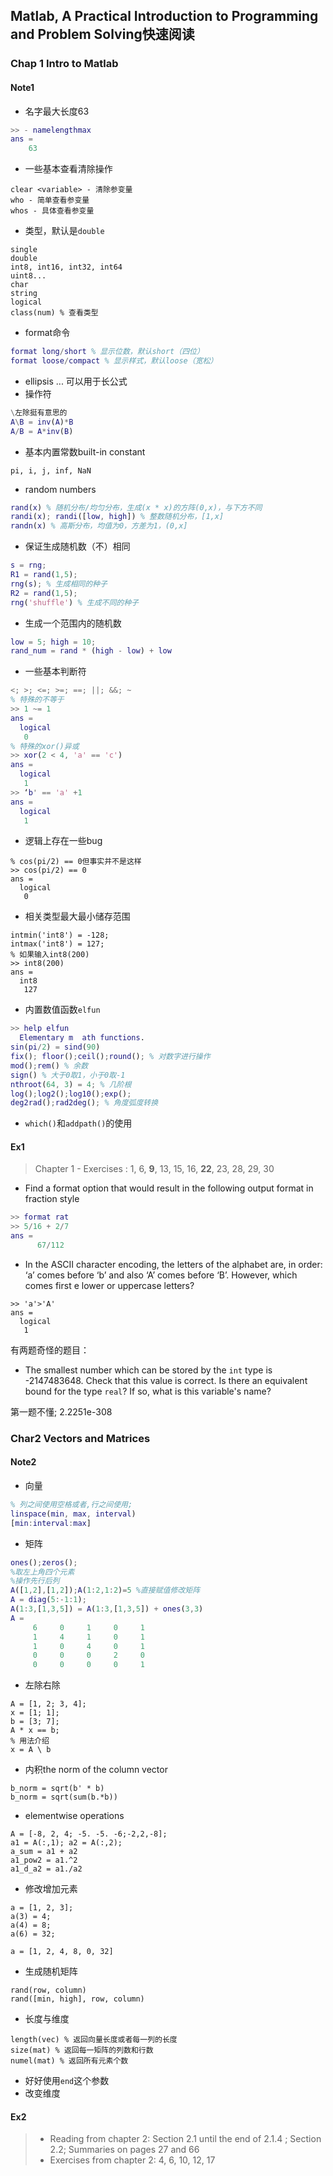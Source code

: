 ## Matlab, A Practical Introduction to Programming and Problem Solving快速阅读

### Chap 1 Intro to Matlab

#### Note1

- 名字最大长度63

```matlab
>> - namelengthmax
ans =
    63
```

- 一些基本查看清除操作

```
clear <variable> - 清除参变量
who - 简单查看参变量
whos - 具体查看参变量
```

- 类型，默认是`double`

```
single
double
int8, int16, int32, int64
uint8...
char
string
logical
class(num) % 查看类型
```

- format命令

```matlab
format long/short % 显示位数，默认short（四位）
format loose/compact % 显示样式，默认loose（宽松）
```

- ellipsis ... 可以用于长公式
- 操作符

```matlab
\左除挺有意思的
A\B = inv(A)*B
A/B = A*inv(B)
```

- 基本内置常数built-in constant

```
pi, i, j, inf, NaN
```

- random numbers

```matlab
rand(x) % 随机分布/均匀分布，生成(x * x)的方阵(0,x)，与下方不同
randi(x); randi([low, high]) % 整数随机分布，[1,x]
randn(x) % 高斯分布，均值为0，方差为1，(0,x]
```

- 保证生成随机数（不）相同

```matlab
s = rng;
R1 = rand(1,5);
rng(s); % 生成相同的种子
R2 = rand(1,5);
rng('shuffle') % 生成不同的种子
```

- 生成一个范围内的随机数

```matlab
low = 5; high = 10;
rand_num = rand * (high - low) + low
```

- 一些基本判断符

```matlab
<; >; <=; >=; ==; ||; &&; ~
% 特殊的不等于
>> 1 ~= 1
ans =
  logical
   0
% 特殊的xor()异或
>> xor(2 < 4, 'a' == 'c')
ans =
  logical
   1
>> ‘b' == 'a' +1
ans =
  logical
   1
```

- 逻辑上存在一些bug

```
% cos(pi/2) == 0但事实并不是这样
>> cos(pi/2) == 0
ans =
  logical
   0
```

- 相关类型最大最小储存范围

```
intmin('int8') = -128;
intmax('int8') = 127;
% 如果输入int8(200)
>> int8(200)
ans =
  int8
   127
```

- 内置数值函数`elfun`

```matlab
>> help elfun
  Elementary m	ath functions.
sin(pi/2) = sind(90)
fix(); floor();ceil();round(); % 对数字进行操作
mod();rem() % 余数
sign() % 大于0取1，小于0取-1
nthroot(64, 3) = 4; % 几阶根
log();log2();log10();exp();
deg2rad();rad2deg(); % 角度弧度转换

```

- `which()`和`addpath()`的使用

#### Ex1

> Chapter 1 - Exercises :  1, 6, **9**, 13, 15, 16, **22**, 23, 28, 29, 30
>

- Find a format option that would result in the following output format in fraction style

```matlab
>> format rat
>> 5/16 + 2/7
ans =
      67/112
```

- In the ASCII character encoding, the letters of the alphabet are, in order: ‘a’ comes before ‘b’ and also ‘A’ comes before ‘B’. However, which comes first e lower or uppercase letters?

```
>> 'a'>'A'
ans =
  logical
   1
```

有两题奇怪的题目：

- The smallest number which can be stored by the `int` type is -2147483648. Check that this value is correct. Is there an equivalent bound for the type `real`? If so, what is this variable's name?

第一题不懂; 2.2251e-308

### Char2 Vectors and Matrices

#### Note2

- 向量

```matlab
% 列之间使用空格或者,行之间使用;
linspace(min, max, interval)
[min:interval:max]
```

- 矩阵

```matlab
ones();zeros();
%取左上角四个元素
%操作先行后列
A([1,2],[1,2]);A(1:2,1:2)=5 %直接赋值修改矩阵
A = diag(5:-1:1);
A(1:3,[1,3,5]) = A(1:3,[1,3,5]) + ones(3,3)
A =
     6     0     1     0     1
     1     4     1     0     1
     1     0     4     0     1
     0     0     0     2     0
     0     0     0     0     1
```

- 左除右除

```
A = [1, 2; 3, 4];
x = [1; 1];
b = [3; 7];
A * x == b;
% 用法介绍
x = A \ b
```

- 内积the norm of the column vector

```
b_norm = sqrt(b' * b)
b_norm = sqrt(sum(b.*b))
```

- elementwise operations

```
A = [-8, 2, 4; -5. -5. -6;-2,2,-8];
a1 = A(:,1); a2 = A(:,2);
a_sum = a1 + a2
a1_pow2 = a1.^2
a1_d_a2 = a1./a2
```

- 修改增加元素

```
a = [1, 2, 3];
a(3) = 4;
a(4) = 8;
a(6) = 32;

a = [1, 2, 4, 8, 0, 32]
```

- 生成随机矩阵

```
rand(row, column)
rand([min, high], row, column)
```

- 长度与维度

```
length(vec) % 返回向量长度或者每一列的长度
size(mat) % 返回每一矩阵的列数和行数
numel(mat) % 返回所有元素个数
```

- 好好使用`end`这个参数
- 改变维度

#### Ex2

> - Reading from chapter 2: Section 2.1 until the end of 2.1.4 ; Section 2.2; Summaries on pages 27 and 66
> - Exercises from chapter 2: 4, 6, 10, 12, 17